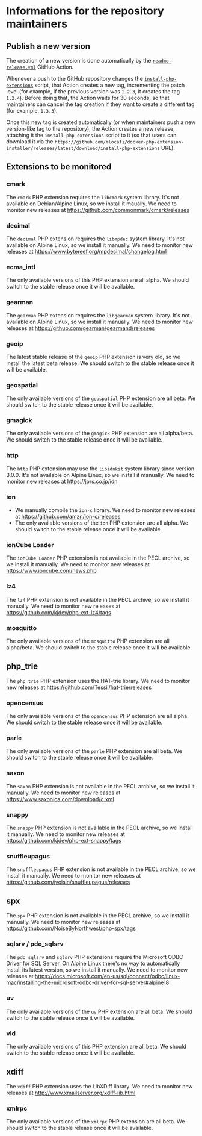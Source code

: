 # Informations for the repository maintainers

## Publish a new version

The creation of a new version is done automatically by the [`readme-release.yml`](https://github.com/mlocati/docker-php-extension-installer/blob/master/.github/workflows/readme-release.yml) GitHub Action.

Whenever a push to the GitHub repository changes the [`install-php-extensions`](https://github.com/mlocati/docker-php-extension-installer/blob/master/install-php-extensions) script,
that Action creates a new tag, incrementing the patch level (for example, if the previous version was `1.2.3`, it creates the tag `1.2.4`).
Before doing that, the Action waits for 30 seconds, so that maintainers can cancel the tag creation if they want to create a different tag (for example, `1.3.3`).

Once this new tag is created automatically (or when maintainers push a new version-like tag to the repository), the Action creates a new release, attaching it the `install-php-extensions` script to it
(so that users can download it via the `https://github.com/mlocati/docker-php-extension-installer/releases/latest/download/install-php-extensions` URL).

## Extensions to be monitored

### cmark

The `cmark` PHP extension requires the `libcmark` system library.
It's not available on Debian/Alpine Linux, so we install it maually.
We need to monitor new releases at https://github.com/commonmark/cmark/releases

### decimal

The `decimal` PHP extension requires the `libmpdec` system library.
It's not available on Alpine Linux, so we install it manually.
We need to monitor new releases at https://www.bytereef.org/mpdecimal/changelog.html

### ecma_intl

The only available versions of this PHP extension are all alpha.
We should switch to the stable release once it will be available.

### gearman

The `gearman` PHP extension requires the `libgearman` system library.
It's not available on Alpine Linux, so we install it manually.
We need to monitor new releases at https://github.com/gearman/gearmand/releases

### geoip

The latest stable release of the `geoip` PHP extension is very old, so we install the latest beta release.
We should switch to the stable release once it will be available.

### geospatial

The only available versions of the `geospatial` PHP extension are all beta.
We should switch to the stable release once it will be available.

### gmagick

The only available versions of the `gmagick` PHP extension are all alpha/beta.
We should switch to the stable release once it will be available.

### http

The `http` PHP extension may use the `libidnkit` system library since version 3.0.0.
It's not available on Alpine Linux, so we install it manually.
We need to monitor new releases at https://jprs.co.jp/idn

### ion

- We manually compile the `ion-c` library.
  We need to monitor new releases at https://github.com/amzn/ion-c/releases
- The only available versions of the `ion` PHP extension are all alpha.
  We should switch to the stable release once it will be available.

### ionCube Loader

The `ionCube Loader` PHP extension is not available in the PECL archive, so we install it manually.
We need to monitor new releases at https://www.ioncube.com/news.php

### lz4

The `lz4` PHP extension is not available in the PECL archive, so we install it manually.
We need to monitor new releases at https://github.com/kjdev/php-ext-lz4/tags

### mosquitto

The only available versions of the `mosquitto` PHP extension are all alpha/beta.
We should switch to the stable release once it will be available.

## php_trie

The `php_trie` PHP extension uses the HAT-trie library.
We need to monitor new releases at https://github.com/Tessil/hat-trie/releases

### opencensus

The only available versions of the `opencensus` PHP extension are all alpha.
We should switch to the stable release once it will be available.

### parle

The only available versions of the `parle` PHP extension are all beta.
We should switch to the stable release once it will be available.

### saxon

The `saxon` PHP extension is not available in the PECL archive, so we install it manually.
We need to monitor new releases at https://www.saxonica.com/download/c.xml

### snappy

The `snappy` PHP extension is not available in the PECL archive, so we install it manually.
We need to monitor new releases at https://github.com/kjdev/php-ext-snappy/tags

### snuffleupagus

The `snuffleupagus` PHP extension is not available in the PECL archive, so we install it manually.
We need to monitor new releases at https://github.com/jvoisin/snuffleupagus/releases

## spx

The `spx` PHP extension is not available in the PECL archive, so we install it manually.
We need to monitor new releases at https://github.com/NoiseByNorthwest/php-spx/tags

### sqlsrv / pdo_sqlsrv 

The `pdo_sqlsrv` and `sqlsrv` PHP extensions require the Microsoft ODBC Driver for SQL Server.
On Alpine Linux there's no way to automatically install its latest version, so we install it manually.
We need to monitor new releases at https://docs.microsoft.com/en-us/sql/connect/odbc/linux-mac/installing-the-microsoft-odbc-driver-for-sql-server#alpine18

### uv

The only available versions of the `uv` PHP extension are all beta.
We should switch to the stable release once it will be available.

### vld

The only available versions of this PHP extension are all beta.
We should switch to the stable release once it will be available.

## xdiff

The `xdiff` PHP extension uses the LibXDiff library.
We need to monitor new releases at http://www.xmailserver.org/xdiff-lib.html

### xmlrpc

The only available versions of the `xmlrpc` PHP extension are all beta.
We should switch to the stable release once it will be available.
